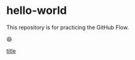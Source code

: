 # hello-world
This repository is for practicing the GitHub Flow.









😄

[title](https://www.example.com)

<!--
